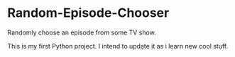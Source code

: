 # Random-Episode-Chooser
Randomly choose an episode from some TV show.

This is my first Python project.
I intend to update it as i learn new cool stuff.
